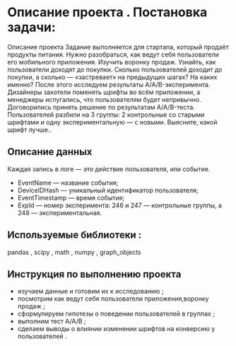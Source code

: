 # Описание проекта . Постановка задачи:
Описание проекта
Задание выполняется для стартапа, который продаёт продукты питания. Нужно разобраться, как ведут себя пользователи его мобильного приложения. Изучить воронку продаж. Узнайть, как пользователи доходят до покупки. Сколько пользователей доходит до покупки, а сколько — «застревает» на предыдущих шагах? На каких именно? После этого исследуем результаты A/A/B-эксперимента. Дизайнеры захотели поменять шрифты во всём приложении, а менеджеры испугались, что пользователям будет непривычно. Договорились принять решение по результатам A/A/B-теста. Пользователей разбили на 3 группы: 2 контрольные со старыми шрифтами и одну экспериментальную — с новыми. Выясните, какой шрифт лучше..
## Описание данных
Каждая запись в логе — это действие пользователя, или событие. 
 * EventName — название события;
 * DeviceIDHash — уникальный идентификатор пользователя;
 * EventTimestamp — время события;
 * ExpId — номер эксперимента: 246 и 247 — контрольные группы, а 248 — экспериментальная.
## Используемые библиотеки :

pandas , scipy , math , numpy , graph_objects

## Инструкция по выполнению проекта
* изучаем данные и готовим их к исследованию ;
* посмотрим как ведут себя пользователи приложения,воронку продаж ;
* сформулируем гипотезы о поведении пользователей в группах ;
* выполним тест А/А/В ;
* сделаем выводы о влиянии изменении шрифтов на конверсию у пользователей .
